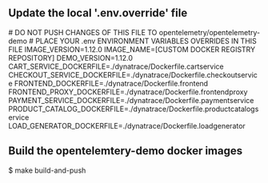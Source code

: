 ## Update the local '.env.override' file

\# DO NOT PUSH CHANGES OF THIS FILE TO opentelemetry/opentelemetry-demo
\# PLACE YOUR .env ENVIRONMENT VARIABLES OVERRIDES IN THIS FILE
IMAGE_VERSION=1.12.0
IMAGE_NAME=[CUSTOM DOCKER REGISTRY REPOSITORY]
DEMO_VERSION=1.12.0
CART_SERVICE_DOCKERFILE=./dynatrace/Dockerfile.cartservice
CHECKOUT_SERVICE_DOCKERFILE=./dynatrace/Dockerfile.checkoutservice
FRONTEND_DOCKERFILE=./dynatrace/Dockerfile.frontend
FRONTEND_PROXY_DOCKERFILE=./dynatrace/Dockerfile.frontendproxy
PAYMENT_SERVICE_DOCKERFILE=./dynatrace/Dockerfile.paymentservice
PRODUCT_CATALOG_DOCKERFILE=./dynatrace/Dockerfile.productcatalogservice
LOAD_GENERATOR_DOCKERFILE=./dynatrace/Dockerfile.loadgenerator

## Build the opentelemtery-demo docker images
$ make build-and-push